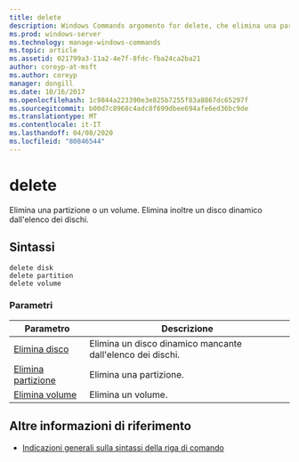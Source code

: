 ```yaml
---
title: delete
description: Windows Commands argomento for delete, che elimina una partizione o un volume.
ms.prod: windows-server
ms.technology: manage-windows-commands
ms.topic: article
ms.assetid: 021799a3-11a2-4e7f-8fdc-fba24ca2ba21
author: coreyp-at-msft
ms.author: coreyp
manager: dongill
ms.date: 10/16/2017
ms.openlocfilehash: 1c9844a223390e3e825b7255f83a8867dc65297f
ms.sourcegitcommit: b00d7c8968c4adc8f699dbee694afe6ed36bc9de
ms.translationtype: MT
ms.contentlocale: it-IT
ms.lasthandoff: 04/08/2020
ms.locfileid: "80846544"
---
```

# <a name="delete"></a>delete

Elimina una partizione o un volume. Elimina inoltre un disco dinamico dall'elenco dei dischi.

## <a name="syntax"></a>Sintassi

```
delete disk
delete partition
delete volume
```

### <a name="parameters"></a>Parametri

|Parametro|Descrizione|
|---------|-----------|
|[Elimina disco](delete-disk.md)|Elimina un disco dinamico mancante dall'elenco dei dischi.|
|[Elimina partizione](delete-partition.md)|Elimina una partizione.|
|[Elimina volume](delete-volume.md)|Elimina un volume.|

## <a name="additional-references"></a>Altre informazioni di riferimento

- [Indicazioni generali sulla sintassi della riga di comando](command-line-syntax-key.md)

